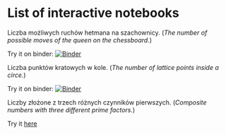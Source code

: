 # List of interactive notebooks

Liczba możliwych ruchów hetmana na szachownicy. (<em>The number of possible moves of the queen on the chessboard.</em>)  

Try it on binder: [![Binder](https://mybinder.org/badge_logo.svg)](https://mybinder.org/v2/gh/GitPistachio/AdHoc.git/master?filepath=notebooks%2FLiczba%20punkt%C3%B3w%20kratowych%20w%20kole.ipynb)

Liczba punktów kratowych w kole. (<em>The number of lattice points inside a circe.</em>) 

Try it on binder: [![Binder](https://mybinder.org/badge_logo.svg)](https://mybinder.org/v2/gh/GitPistachio/AdHoc.git/master?filepath=notebooks%2FLiczba%20mo%C5%BCliwych%20ruch%C3%B3w%20hetmana%20na%20szachownicy.ipynb)

Liczby złożone z trzech różnych czynników pierwszych. (<em>Composite numbers with three different prime factors.</em>) 

Try it [here](https://nbviewer.jupyter.org/github/GitPistachio/AdHoc/blob/master/notebooks/Liczby%20z%C5%82o%C5%BCone%20z%20trzech%20r%C3%B3%C5%BCnych%20czynnik%C3%B3w%20pierwszych.ipynb)
